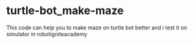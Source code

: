 # turtle-bot_make-maze
This code can help you to make maze on turtle bot better and i test it on simulator in robotigniteacademy
